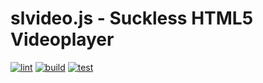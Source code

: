 # slvideo.js - Suckless HTML5 Videoplayer

[![lint](https://github.com/sucklessco/slvideo.js/workflows/lint/badge.svg)](https://github.com/sucklessco/slvideo.js/actions?query=workflow%3Alint)
[![build](https://github.com/sucklessco/slvideo.js/workflows/build/badge.svg)](https://github.com/sucklessco/slvideo.js/actions?query=workflow%3Abuild)
[![test](https://github.com/sucklessco/slvideo.js/workflows/test/badge.svg)](https://github.com/sucklessco/slvideo.js/actions?query=workflow%3Atest)

